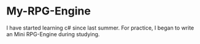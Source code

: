 # My-RPG-Engine
I have started learning c# since last summer. For practice, I began to write an Mini RPG-Engine during studying. 
